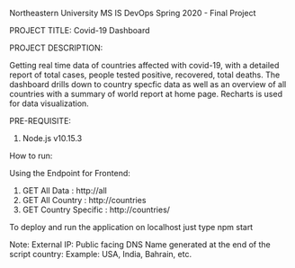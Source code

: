 Northeastern University MS IS DevOps Spring 2020 - Final Project

PROJECT TITLE: Covid-19 Dashboard

PROJECT DESCRIPTION:

Getting real time data of countries affected with covid-19, with a detailed report of total cases, people tested positive, recovered, total deaths. The dashboard drills down to country specfic data as well as an overview of all countries with a summary of world report at home page. Recharts is used for data visualization.

PRE-REQUISITE:

1) Node.js v10.15.3

How to run:

Using the Endpoint for Frontend:
1) GET All Data : http:/<ExternalIP>/all
2) GET All Country : http:/<ExternalIP>/countries
3) GET Country Specific : http:/<ExternalIP>/countries/<country>

To deploy and run the application on localhost just type npm start

  
Note: External IP: Public facing DNS Name generated at the end of the script country: Example: USA, India, Bahrain, etc.
